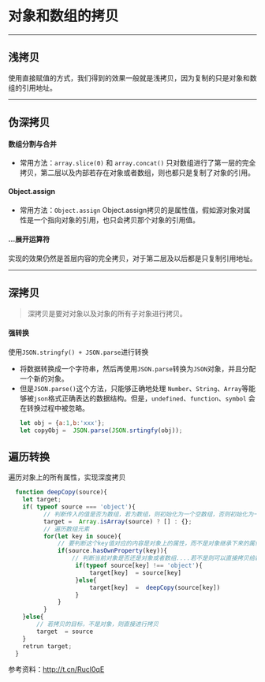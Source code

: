# 对象和数组的拷贝
___
## 浅拷贝
使用直接赋值的方式，我们得到的效果一般就是浅拷贝，因为复制的只是对象和数组的引用地址。
___
## 伪深拷贝
#### 数组分割与合并
* 常用方法：`array.slice(0)` 和 `array.concat()`
只对数组进行了第一层的完全拷贝，第二层以及内部若存在对象或者数组，则也都只是复制了对象的引用。
#### Object.assign
* 常用方法：`Object.assign`
Object.assign拷贝的是属性值，假如源对象对属性是一个指向对象的引用，也只会拷贝那个对象的引用值。

#### ...展开运算符
实现的效果仍然是首层内容的完全拷贝，对于第二层及以后都是只复制引用地址。

___
## 深拷贝
> 深拷贝是要对对象以及对象的所有子对象进行拷贝。

####  强转换
使用`JSON.stringfy() + JSON.parse`进行转换
* 将数据转换成一个字符串，然后再使用`JSON.parse`转换为`JSON`对象，并且分配一个新的对象。
* 但是`JSON.parse()`这个方法，只能够正确地处理 `Number`、`String`、`Array`等能够被`json`格式正确表达的数据结构。但是，`undefined`、`function`、`symbol` 会在转换过程中被忽略。
   ```js
   let obj = {a:1,b:'xxx'};
   let copyObj =  JSON.parse(JSON.srtingfy(obj));
   ```

## 遍历转换
 遍历对象上的所有属性，实现深度拷贝
```js
  function deepCopy(source){
    let target;
    if( typeof source === 'object'){
          // 判断传入的值是否为数组，若为数组，则初始化为一个空数组，否则初始化为一个空对象
          target =  Array.isArray(source) ? [] : {}; 
          // 遍历数组元素
          for(let key in souce){
              // 要判断这个key值对应的内容是对象上的属性，而不是对象继承下来的属性
              if(source.hasOwnProperty(key)){
                  // 判断当前对象是否还是对象或者数组....若不是则可以直接拷贝给新的对象。若是数组或对象，则进行递归遍历
                   if(typeof source[key] !== 'object'){
                       target[key]  = source[key]
                   }else{
                       target[key]  =  deepCopy(source[key])
                   }
              }
          }
    }else{
        // 若拷贝的目标，不是对象，则直接进行拷贝
        target  = source
    }
    retrun target;
  }
```







参考资料：http://t.cn/Rucl0qE
